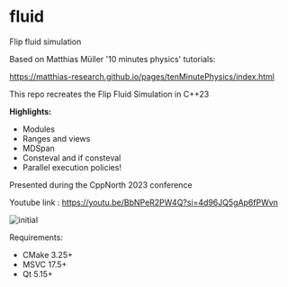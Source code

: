 # fluid
Flip fluid simulation

Based on Matthias Müller '10 minutes physics' tutorials:

https://matthias-research.github.io/pages/tenMinutePhysics/index.html

This repo recreates the Flip Fluid Simulation in C++23

**Highlights:**
 - Modules
 - Ranges and views
 - MDSpan
 - Consteval and if consteval
 - Parallel execution policies!

Presented during the CppNorth 2023 conference

Youtube link : https://youtu.be/BbNPeR2PW4Q?si=4d96JQ5gAp6fPWvn

![initial](https://github.com/joblobob/fluid/assets/5419436/7c0e98f6-fd7b-4b5a-a0b8-5e9b455d258d)


Requirements:
 - CMake 3.25+
 - MSVC 17.5+
 - Qt 5.15+
